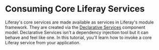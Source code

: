 # Consuming Core Liferay Services

Liferay's core services are made available as services in Liferay's module
framework. They are created via the
[Declarative Services](http://wiki.osgi.org/wiki/Declarative_Services)
component model. Declarative Services isn't a dependency injection tool but it
can behave and feel like one. In this tutorial, you'll learn how to invoke a
core Liferay service from your application.
